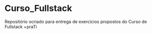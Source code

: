# Curso_Fullstack

Repositório ocriado para entrega de exercícios propostos do Curso de Fullstack +praTi
